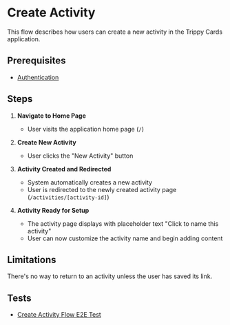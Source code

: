 # Create Activity

This flow describes how users can create a new activity in the Trippy Cards application.

## Prerequisites

- [Authentication](authentication.md)

## Steps

1. **Navigate to Home Page**
   - User visits the application home page (`/`)

2. **Create New Activity**
   - User clicks the "New Activity" button

3. **Activity Created and Redirected**
   - System automatically creates a new activity
   - User is redirected to the newly created activity page (`/activities/[activity-id]`)

4. **Activity Ready for Setup**
   - The activity page displays with placeholder text "Click to name this activity"
   - User can now customize the activity name and begin adding content

## Limitations

There's no way to return to an activity unless the user has saved its link.

## Tests

- [Create Activity Flow E2E Test](../../tests/flows/create-activity.spec.ts)
